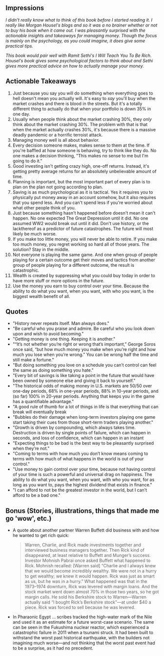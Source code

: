 ## Impressions

*I didn't really know what to think of this book before I started reading it. I really like Morgan Housel's blogs and so it was a no brainer whether or not to buy his book when it came out. I was pleasantly surprised with the actionable insights and takeaways for managing money. Though the focus is mainly on the psychology, as you could imagine, it does give some practical tips.*

*This book would pair well with Ramit Sethi's I Will Teach You To Be Rich. Housel's book gives some psychological factors to think about and Sethi gives more practical advice on how to actually manage your money.*

## Actionable Takeaways
1. Just because you say you will do something when everything goes to hell doesn't mean you actually will. It's easy to *say* you'll buy when the market crashes and there is blood in the streets. But it's a totally different thing to actually do that when your portfolio is down 35% in one day.
2. Usually when people think about the market crashing 30%, they *only* think about the market crashing 30%. The problem with that is that when the market actually crashes 30%, it's because there is a massive deadly pandemic or a horrific terroist attack.
3. Managing money well is all about behavior.
4. Every decision someone makes, makes sense to them at the time. If you're baffled at how someone is behaving, try to think like they do. No one makes a decision thinking, "This makes no sense to me but I'm going to do it."
5. Good investing isn't getting crazy high, one-off returns. Instead, it's getting pretty average returns for an absolutely unbelievable amount of time.
6. Planning is important, but the most important part of every plan is to plan on the plan not going according to plan.
7. Saving is as much psychological as it is tactical. Yes it requires you to physically put money away in an account somehow, but it also requires that you spend less. And you can't spend less if you're worried about what other people think of you.
8. Just because something hasn't happened before doesn't mean it can't happen. No one expected The Great Depression until it did. No one assumed WW2 would break out until it did. Don't use history, or the lackthereof as a predictor of future catastrophes. The future will most likely be much worse.
9. If you make too little money, you will never be able to retire. If you make too much money, you regret working so hard all of those years. The solution? Stay in the middle.
10. Not everyone is playing the same game. And one when group of people playing for a certain outcome get their moves and tactics from another group of people playing for a different outcome, the result is catastrophic.
11. Wealth is created by suppressing what you could buy today in order to have more stuff or more options in the future.
12. Use the money you earn to buy control over your time. Because the ability to do what you want, when you want, with who you want, is the biggest wealth benefit of all.

## Quotes
- "History never repeats itself. Man always does."
- "Be careful who you praise and admire. Be careful who you look down upon and wish to avoid becoming."
- "Getting money is one thing. Keeping it is another."
- "“It’s not whether you’re right or wrong that’s important,” George Soros once said, “but how much money you make when you’re right and how much you lose when you’re wrong.” You can be wrong half the time and still make a fortune."
- "But doing something you love on a schedule you can’t control can feel the same as doing something you hate."
- "Every bit of savings is like taking a point in the future that would have been owned by someone else and giving it back to yourself."
- "The historical odds of making money in U.S. markets are 50/50 over one-day periods, 68% in one-year periods, 88% in 10-year periods, and (so far) 100% in 20-year periods. Anything that keeps you in the game has a quantifiable advantage."
- "A good rule of thumb for a lot of things in life is that everything that can break will eventually break
- "Bubbles do their damage when long-term investors playing one game start taking their cues from those short-term traders playing another."
- "Growth is driven by compounding, which always takes time. Destruction is driven by single points of failure, which can happen in seconds, and loss of confidence, which can happen in an instant
- "Expecting things to be bad is the best way to be pleasantly surprised when they’re not."
- "Coming to terms with how much you don’t know means coming to terms with how much of what happens in the world is out of your control."
- "Use money to gain control over your time, because not having control of your time is such a powerful and universal drag on happiness. The ability to do what you want, when you want, with who you want, for as long as you want to, pays the highest dividend that exists in finance."
- "I can afford to not be the greatest investor in the world, but I can’t afford to be a bad one."

## Bonus (Stories, illustrations, things that made me go 'wow', etc.)
- A quote about another partner Warren Buffett did business with and how he wanted to get rich quick:
	 > Warren, Charlie, and Rick made investments together and interviewed business managers together. Then Rick kind of disappeared, at least relative to Buffett and Munger’s success. Investor Mohnish Pabrai once asked Buffett what happened to Rick. Mohnish recalled: [Warren said] “Charlie and I always knew that we would become incredibly wealthy. We were not in a hurry to get wealthy; we knew it would happen. Rick was just as smart as us, but he was in a hurry.” What happened was that in the 1973–1974 downturn, Rick was levered with margin loans. And the stock market went down almost 70% in those two years, so he got margin calls. He sold his Berkshire stock to Warren—Warren actually said “I bought Rick’s Berkshire stock”—at under $40 a piece. Rick was forced to sell because he was levered.
- In Pharaonic Egypt … scribes tracked the high-water mark of the Nile and used it as an estimate for a future worst-case scenario. The same can be seen in the Fukushima nuclear reactor, which experienced a catastrophic failure in 2011 when a tsunami struck. It had been built to withstand the worst past historical earthquake, with the builders not imagining much worse—and not thinking that the worst past event had to be a surprise, as it had no precedent.
